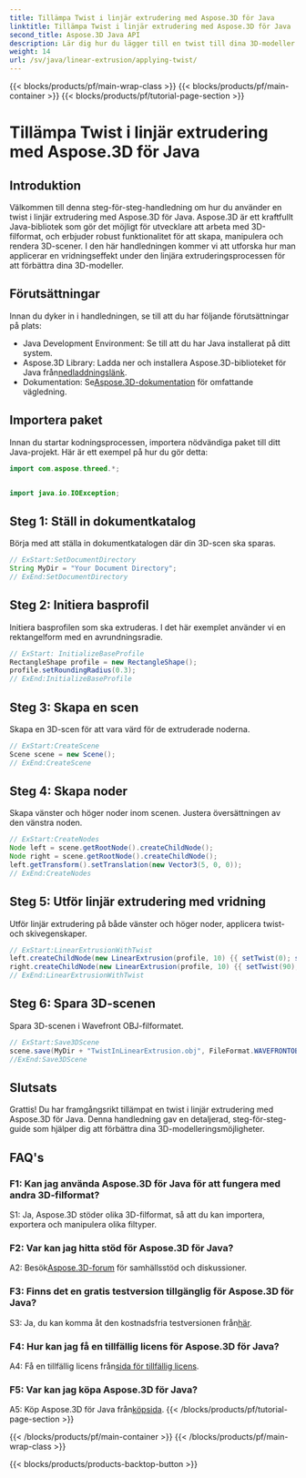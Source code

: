 ```yaml
---
title: Tillämpa Twist i linjär extrudering med Aspose.3D för Java
linktitle: Tillämpa Twist i linjär extrudering med Aspose.3D för Java
second_title: Aspose.3D Java API
description: Lär dig hur du lägger till en twist till dina 3D-modeller med Aspose.3D för Java. Följ vår steg-för-steg-guide för förbättrade linjära extruderingseffekter.
weight: 14
url: /sv/java/linear-extrusion/applying-twist/
---
```


{{< blocks/products/pf/main-wrap-class >}}
{{< blocks/products/pf/main-container >}}
{{< blocks/products/pf/tutorial-page-section >}}

# Tillämpa Twist i linjär extrudering med Aspose.3D för Java

## Introduktion

Välkommen till denna steg-för-steg-handledning om hur du använder en twist i linjär extrudering med Aspose.3D för Java. Aspose.3D är ett kraftfullt Java-bibliotek som gör det möjligt för utvecklare att arbeta med 3D-filformat, och erbjuder robust funktionalitet för att skapa, manipulera och rendera 3D-scener. I den här handledningen kommer vi att utforska hur man applicerar en vridningseffekt under den linjära extruderingsprocessen för att förbättra dina 3D-modeller.

## Förutsättningar

Innan du dyker in i handledningen, se till att du har följande förutsättningar på plats:

- Java Development Environment: Se till att du har Java installerat på ditt system.
-  Aspose.3D Library: Ladda ner och installera Aspose.3D-biblioteket för Java från[nedladdningslänk](https://releases.aspose.com/3d/java/).
-  Dokumentation: Se[Aspose.3D-dokumentation](https://reference.aspose.com/3d/java/) för omfattande vägledning.

## Importera paket

Innan du startar kodningsprocessen, importera nödvändiga paket till ditt Java-projekt. Här är ett exempel på hur du gör detta:

```java
import com.aspose.threed.*;


import java.io.IOException;
```

## Steg 1: Ställ in dokumentkatalog

Börja med att ställa in dokumentkatalogen där din 3D-scen ska sparas.

```java
// ExStart:SetDocumentDirectory
String MyDir = "Your Document Directory";
// ExEnd:SetDocumentDirectory
```

## Steg 2: Initiera basprofil

Initiera basprofilen som ska extruderas. I det här exemplet använder vi en rektangelform med en avrundningsradie.

```java
// ExStart: InitializeBaseProfile
RectangleShape profile = new RectangleShape();
profile.setRoundingRadius(0.3);
// ExEnd:InitializeBaseProfile
```

## Steg 3: Skapa en scen

Skapa en 3D-scen för att vara värd för de extruderade noderna.

```java
// ExStart:CreateScene
Scene scene = new Scene();
// ExEnd:CreateScene
```

## Steg 4: Skapa noder

Skapa vänster och höger noder inom scenen. Justera översättningen av den vänstra noden.

```java
// ExStart:CreateNodes
Node left = scene.getRootNode().createChildNode();
Node right = scene.getRootNode().createChildNode();
left.getTransform().setTranslation(new Vector3(5, 0, 0));
// ExEnd:CreateNodes
```

## Steg 5: Utför linjär extrudering med vridning

Utför linjär extrudering på både vänster och höger noder, applicera twist- och skivegenskaper.

```java
// ExStart:LinearExtrusionWithTwist
left.createChildNode(new LinearExtrusion(profile, 10) {{ setTwist(0); setSlices(100); }});
right.createChildNode(new LinearExtrusion(profile, 10) {{ setTwist(90); setSlices(100); }});
// ExEnd:LinearExtrusionWithTwist
```

## Steg 6: Spara 3D-scenen

Spara 3D-scenen i Wavefront OBJ-filformatet.

```java
// ExStart:Save3DScene
scene.save(MyDir + "TwistInLinearExtrusion.obj", FileFormat.WAVEFRONTOBJ);
//ExEnd:Save3DScene
```

## Slutsats

Grattis! Du har framgångsrikt tillämpat en twist i linjär extrudering med Aspose.3D för Java. Denna handledning gav en detaljerad, steg-för-steg-guide som hjälper dig att förbättra dina 3D-modelleringsmöjligheter.

## FAQ's

### F1: Kan jag använda Aspose.3D för Java för att fungera med andra 3D-filformat?

S1: Ja, Aspose.3D stöder olika 3D-filformat, så att du kan importera, exportera och manipulera olika filtyper.

### F2: Var kan jag hitta stöd för Aspose.3D för Java?

 A2: Besök[Aspose.3D-forum](https://forum.aspose.com/c/3d/18) för samhällsstöd och diskussioner.

### F3: Finns det en gratis testversion tillgänglig för Aspose.3D för Java?

 S3: Ja, du kan komma åt den kostnadsfria testversionen från[här](https://releases.aspose.com/).

### F4: Hur kan jag få en tillfällig licens för Aspose.3D för Java?

 A4: Få en tillfällig licens från[sida för tillfällig licens](https://purchase.aspose.com/temporary-license/).

### F5: Var kan jag köpa Aspose.3D för Java?

 A5: Köp Aspose.3D för Java från[köpsida](https://purchase.aspose.com/buy).
{{< /blocks/products/pf/tutorial-page-section >}}

{{< /blocks/products/pf/main-container >}}
{{< /blocks/products/pf/main-wrap-class >}}

{{< blocks/products/products-backtop-button >}}
